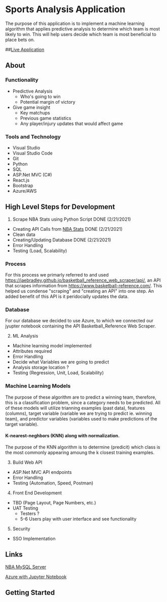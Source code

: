 # Sports Analysis Application  
The purpose of this application is to implement a machine learning algorithm that applies predictive analysis to determine which team is most likely to win. This will help users decide which team is most beneficial to place bets on.

##[Live Application](https://nba-stats-dev-site.azurewebsites.net/)

## About 


### Functionality 
* Predictive Analysis
    * Who's going to win
    * Potential margin of victory
* Give game insight
    * Key matchups
    * Previous game statistics
    * Any player/injury updates that would affect game

### Tools and Technology
* Visual Studio 
* Visual Studio Code 
* Git 
* Python 
* SQL 
* ASP.Net MVC (C#)
* React.js 
* Bootstrap
* Azure/AWS
## High Level Steps for Development 
1. Scrape NBA Stats using Python Script              DONE (2/21/2021)
* Creating API Calls from [NBA Stats](Stats.NBA.com) DONE (2/21/2021)
* Clean data 
* Creating/Updating Database                         DONE (2/21/2021)          
* Error Handling  
* Testing (Load, Scalability)
### Process
   For this process we primarly referred to and used https://jaebradley.github.io/basketball_reference_web_scraper/api/, an API that scrapes information from          https://www.basketball-reference.com/. This helped us condense "scraping" and "creating an API" into one step. An added benefit of this API is it peridocially      updates the data.
### Database
   For our database we decided to use Azure, to which we connected our jyupter notebook containing the API Basketball_Reference Web Scraper.
   

2. ML Analysis 
* Machine learning model implemented 
* Attributes required
* Error Handling 
* Decide what Variables we are going to predict 
* Analysis storage location ?
* Testing (Regression, Unit, Load, Scalability)

### Machine Learning Models
   The purpose of these algorithm are to predict a winning team, therefore, this is a classification problem, since a category needs to be predicted. All of these models will utilize trianning examples (past data), features (columns), target variable (variable we are trying to predict ie. winning team), and predictor variables (variables used to make predictions of the target variable).
#### K-nearest-neghbors (KNN) along with normalization. 
   The purpose of the KNN algorithm is to determine (predicit) which class is the most commonly appearing amoung the k closest training examples.

3. Build Web API 
* ASP.Net MVC API endpoints 
* Error Handling 
* Testing (Automation, Speed, Postman)
4. Front End Development 
* TBD (Page Layout, Page Numbers, etc.)
* UAT Testing 
    * Testers ?
    * 5-6 Users play with user interface and see functionality     
5. Security 
* SSO Implementation 



## Links 

[NBA MySQL Server](https://medium.com/@jman4190/building-an-nba-mysql-database-with-python-c653fa15333c) 

[Azure with Jupyter Notebook](https://docs.microsoft.com/en-us/azure/machine-learning/how-to-run-jupyter-notebooks)
## Getting Started 
